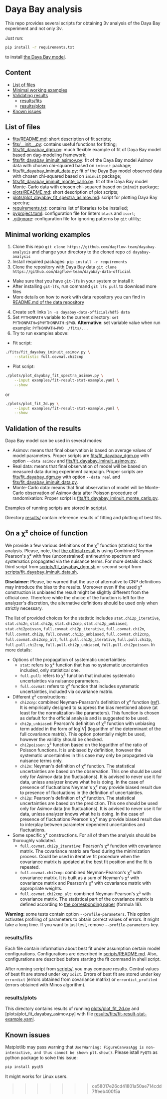 # Daya Bay analysis

This repo provides several scripts for obtaining $`3\nu`$ analysis of the Daya Bay experiment and not only $`3\nu`$.

Just run:
```bash
pip install -r requirements.txt
```
to install [the Daya Bay model](https://git.jinr.ru/dagflow-team/dayabay-model-official).

## Content

- [List of files](#list-of-files)
- [Minimal working examples](#minimal-working-examples)
- [Validating results](#validating-results)
  - [results/fits](#results-fits)
  - [results/plots](#results-plots)
- [Known issues](#known-issues)

## List of files

- [fits/README.md](fits/README.md): short description of fit scripts;
- [fits/\_\_init\_\_.py](fits/__init__.py): contains useful functions for fitting;
- [fits/fit_dayabay_dgm.py](fits/fit_dayabay_dgm.py): much flexible example of fit of Daya Bay model based on dag-modeling framework;
- [fits/fit_dayabay_iminuit_asimov.py](fits/fit_dayabay_iminuit_asimov.py): fit of the Daya Bay model Asimov data with chosen chi-squared based on `iminuit` package;
- [fits/fit_dayabay_iminuit_data.py](fits/fit_dayabay_iminuit_data.py): fit of the Daya Bay model observed data with chosen chi-squared based on `iminuit` package;
- [fits/fit_dayabay_iminuit_monte_carlo.py](fits/fit_dayabay_iminuit_monte_carlo.py): fit of the Daya Bay model Monte-Carlo data with chosen chi-squared based on `iminuit` package;
- [plots/README.md](plots/README.md): short description of plot scripts;
- [plots/plot_dayabay_fit_spectra_asimov.md](plots/plot_dayabay_fit_spectra_asimov.md): script for plotting Daya Bay spectra;
- [requirements.txt](requirements.txt): contains list of libraries to be installed;
- [pyproject.toml](pyproject.toml): configuration file for linters `black` and `isort`;
- [.gitignore](.gitignore): configuration file for ignoring patterns by `git` utility;

## Minimal working examples

1. Clone this repo `git clone https://github.com/dagflow-team/dayabay-analysis` and change your directory to the cloned repo `cd dayabay-analysis`
2. Install required packages: `pip install -r requirements`
3. Clone the repository with Daya Bay data `git clone https://github.com/dagflow-team/dayabay-data-official`
  - Make sure that you have `git-lfs` in your system or install it
  - After installing `git-lfs`, run command `git lfs pull` to download more files
  - More details on how to work with data repository you can find in [README.md of the data repository](https://github.com/dagflow-team/dayabay-data-official)
4. Create soft links `ln -s dayabay-data-official/hdf5 data`
5. Set `PYTHONPATH` variable to the current directory: `set PYTHONPATH=$PHYTHONPATH:$PWD`. **Alternative**: set variable value when run example: `PYTHONPATH=PWD ./fits/...`
6. Try to run examples above:
  - Fit script:
```bash
./fits/fit_dayabay_iminuit_asimov.py \
    --statistic full.covmat.chi2cnp
```
  - Plot script:
```bash
./plots/plot_dayabay_fit_spectra_asimov.py \
    --input examples/fit-result-stat-example.yaml \
    --show
```
  or
```bash
./plots/plot_fit_2d.py \
    --input examples/fit-result-stat-example.yaml \
    --show
```

## Validation of the results

Daya Bay model can be used in several modes:
- Asimov: means that final observation is based on average values of model parameters. Proper scripts are [fits/fit_dayabay_dgm.py](fits/fit_dayabay_dgm.py) with option `--data asimov` and [fits/fit_dayabay_iminuit_asimov.py](fits/fit_dayabay_iminuit_asimov.py).
- Real data: means that final observation of model will be based on measured data during experiment campaign. Proper scripts are [fits/fit_dayabay_dgm.py](fits/fit_dayabay_dgm.py) with option `--data real` and [fits/fit_dayabay_iminuit_data.py](fits/fit_dayabay_iminuit_data.py).
- Monte-Carlo data: means that final observation of model will be Monte-Carlo observation of Asimov data after Poisson procedure of randomixation: Proper script is [fits/fit_dayabay_iminuit_monte_carlo.py](fits/fit_dayabay_iminuit_monte_carlo.py).

Examples of running scripts are stored in [scripts/](scripts).

Directory [results/](results) contain reference results of fitting and plotting of best fits.

## On a χ² choice of function

We provide a few various definitions of the χ² function (statistic) for the analysis. Please, note, that [the official result](https://journals.aps.org/prl/abstract/10.1103/PhysRevLett.130.161802) is using Combined Neyman-Pearson's χ² with free (unconstrained) antineutrino spectrum and systematics propagated via the nuisance terms. For more details check third script from [scripts/fit_dayabay_dgm.sh](scripts/fit_dayabay_dgm.sh) or second script from [scripts/fit_dayabay_iminuit_data.sh](scripts/fit_dayabay_iminuit_data.sh).

**Disclaimer**: Please, be warned that the use of alternative to CNP definitions may introduce the bias to the results. Moreover even if the used χ² construction is unbiased the result might be slightly different from the official one. Therefore while the choice of the function is left for the analyzer's discretion, the alternative definitions should be used only when strictly necessary.

The list of provided choices for the statistic includes `stat.chi2p_iterative`, `stat.chi2n`, `stat.chi2p`, `stat.chi2cnp`, `stat.chi2p_unbiased`, `stat.chi2poisson`, `full.covmat.chi2p_iterative`, `full.covmat.chi2n`, `full.covmat.chi2p`, `full.covmat.chi2p_unbiased`, `full.covmat.chi2cnp`, `full.covmat.chi2cnp_alt`, `full.pull.chi2p_iterative`, `full.pull.chi2p`, `full.pull.chi2cnp`, `full.pull.chi2p_unbiased`, `full.pull.chi2poisson`. In more details:
- Options of the propagation of systematic uncertainties:
    * `stat`: refers to χ² function that has no systematic uncertainties included, only statistical one.
    * `full.pull`: refers to χ² function that includes systematic uncertainties via nuisance parameters.
    * `full.covmat`: refers to χ² function that includes systematic uncertainties, included via covariance matrix.
- Different χ² constructions:
    * `chi2cnp`: combined Neyman-Pearson's definition of χ² function ([ref](https://arxiv.org/pdf/1903.07185)). It is empirically designed to suppress the bias mentioned above (at least for the normalization-like parameters). This function is chosen as default for the official analysis and is suggested to be used.
    * `chi2p_unbiased`: Pearson's definition of χ² function with unbiasing term added in the form of log|V| (logarithm of the determinant of the full covariance matrix). This option potentially might be used, however the validity should be checked.
    * `chi2poisson`: χ² function based on the logarithm of the ratio of Poisson functions. It is unbiased by definition, however the systematic uncertainties in this case may only be propagated via nuisance terms only.
    * `chi2n`: Neyman's definition of χ² function. The statistical uncertainties are based on the observation. This one should be used only for Asimov data (no fluctuations). It is advised to never use it for data, unless analyzer knows what he is doing. In the case of presence of fluctuations Neyman's χ² may provide biased result due to presence of fluctuations in the definition of uncertainties.
    * `chi2p`: Pearson's definition of χ² function. The statistical uncertainties are based on the prediction. This one should be used only for Asimov data (no fluctuations). It is advised to never use it for data, unless analyzer knows what he is doing. In the case of presence of fluctuations Pearson's χ² may provide biased result due to interplay between parameter dependent uncertainties and fluctuations.
- Some specific χ² constructions. For all of them the analysis should be thoroughly validated.
    * `full.covmat.chi2p_iterative`: Pearson's χ² function with covariance matrix. The covariance matrix are fixed during the minimization process. Could be used in iterative fit procedure when the covariance matrix is updated at the best fit position and the fit is repeated.
    * `full.covmat.chi2cnp`: combined Neyman-Pearson's χ² with covariance matrix. It is built as a sum of Neyman's χ² with covariance matrix and Pearson's χ² with covariance matrix with appropriate weights.
    * `full.covmat.chi2cnp_alt`: combined Neyman-Pearson's χ² with covariance matrix. The statistical part of the covariance matrix is defined according to [the corresponding paper](https://arxiv.org/pdf/1903.07185) (formula 18).

**Warning**: some tests contain option `--profile-parameters`. This option activates profiling of parameters to obtain correct values of errors. It might take a long time. If you want to just test, remove `--profile-parameters` key.

### results/fits

Each file contain information about best fit under assumption certain model configurations. Configurations are described in [scripts/README.md](scripts/README.md). Also, configurations are described before starting the fit command in shell script.

After running script from [scripts/](scripts), you may compare results. Central values of best fit are stored under key `xdict`. Errors of best fit are stored under key `errordict` (errors obtained from covariance matrix) or `errordict_profiled` (errors obtained with Minos algorithm).

### results/plots

This directory contains results of running [plots/plot_fit_2d.py](plots/plot_fit_2d.py) and [plots/plot_fit_dayabay_asimov.py] with file [results/fits/fit-result-stat-example.yaml](results/fits/fit-result-stat-example.yaml).

## Known issues

Matplotlib may pass warning that `UserWarning: FigureCanvasAgg is non-interactive, and thus cannot be shown plt.show()`. Please istall `PyQT5` as python package to solve this issue:
```bash
pip install pyqt5
```
It might works for Linux users.
>>>>>>> ce58017e26cd41801a50ae714cdd7ffeeb400f5a
